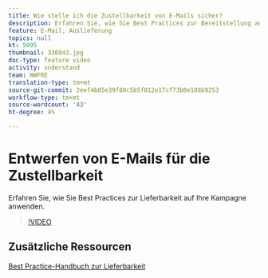 ```yaml
---
title: Wie stelle ich die Zustellbarkeit von E-Mails sicher?
description: Erfahren Sie, wie Sie Best Practices zur Bereitstellung anwenden.
feature: E-Mail, Auslieferung
topics: null
kt: 5095
thumbnail: 330943.jpg
doc-type: feature video
activity: understand
team: WWFRE
translation-type: tm+mt
source-git-commit: 2eef4b85e39f80c5b5f012e17cf73b0e188b9253
workflow-type: tm+mt
source-wordcount: '43'
ht-degree: 4%

---
```



# Entwerfen von E-Mails für die Zustellbarkeit

Erfahren Sie, wie Sie Best Practices zur Lieferbarkeit auf Ihre Kampagne anwenden.

>[!VIDEO](https://video.tv.adobe.com/v/330943?quality=12)

## Zusätzliche Ressourcen

[Best Practice-Handbuch zur Lieferbarkeit](https://experienceleague.adobe.com/docs/deliverability-learn/deliverability-best-practice-guide/introduction.html)
